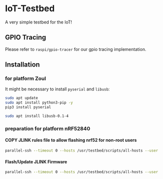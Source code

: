 # IoT-Testbed

A very simple testbed for the IoT!

## GPIO Tracing

Please refer to `raspi/gpio-tracer` for our gpio tracing implementation.

## Installation

### for platform Zoul

It might be necessary to install `pyserial` and `libusb`:

```bash
sudo apt update
sudo apt install python3-pip -y
pip3 install pyserial

sudo apt install libusb-0.1-4
```

### preparation for platform nRF52840

#### COPY JLINK rules file to allow flashing nrf52 for non-root users

```bash
parallel-ssh --timeout 0 --hosts /usr/testbed/scripts/all-hosts --user user --inline "sudo cp /home/user/scripts/nrf52/JLink_Linux_arm/99-jlink.rules /etc/udev/rules.d"
```

#### Flash/Update JLINK Firmware

```bash
parallel-ssh --timeout 0 --hosts /usr/testbed/scripts/all-hosts --user user --inline "sudo -i && cd /home/user/scripts/nrf52 && ./install.sh null.nrf52.hex"
```
